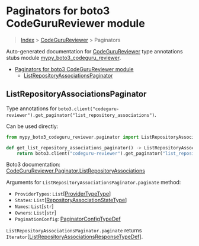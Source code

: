 # Paginators for boto3 CodeGuruReviewer module

> [Index](..) > [CodeGuruReviewer](.) > Paginators

Auto-generated documentation for
[CodeGuruReviewer](https://boto3.amazonaws.com/v1/documentation/api/latest/reference/services/codeguru-reviewer.html#CodeGuruReviewer)
type annotations stubs module
[mypy_boto3_codeguru_reviewer](https://pypi.org/project/mypy-boto3-codeguru-reviewer/).

- [Paginators for boto3 CodeGuruReviewer module](#paginators-for-boto3-codegurureviewer-module)
  - [ListRepositoryAssociationsPaginator](#listrepositoryassociationspaginator)

## ListRepositoryAssociationsPaginator

Type annotations for
`boto3.client("codeguru-reviewer").get_paginator("list_repository_associations")`.

Can be used directly:

```python
from mypy_boto3_codeguru_reviewer.paginator import ListRepositoryAssociationsPaginator

def get_list_repository_associations_paginator() -> ListRepositoryAssociationsPaginator:
    return boto3.client("codeguru-reviewer").get_paginator("list_repository_associations")
```

Boto3 documentation:
[CodeGuruReviewer.Paginator.ListRepositoryAssociations](https://boto3.amazonaws.com/v1/documentation/api/latest/reference/services/codeguru-reviewer.html#CodeGuruReviewer.Paginator.ListRepositoryAssociations)

Arguments for `ListRepositoryAssociationsPaginator.paginate` method:

- `ProviderTypes`: `List`\[[ProviderTypeType](./literals.md#providertypetype)\]
- `States`:
  `List`\[[RepositoryAssociationStateType](./literals.md#repositoryassociationstatetype)\]
- `Names`: `List`\[`str`\]
- `Owners`: `List`\[`str`\]
- `PaginationConfig`:
  [PaginatorConfigTypeDef](./type_defs.md#paginatorconfigtypedef)

`ListRepositoryAssociationsPaginator.paginate` returns
`Iterator`\[[ListRepositoryAssociationsResponseTypeDef](./type_defs.md#listrepositoryassociationsresponsetypedef)\].
